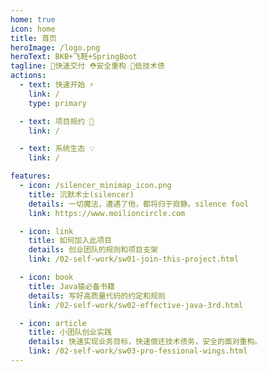 ```yaml
---
home: true
icon: home
title: 首页
heroImage: /logo.png
heroText: BKB+飞鞋+SpringBoot
tagline: 🎉快速交付 ⛑安全重构 🔋低技术债
actions:
  - text: 快速开始 ⚡️
    link: /
    type: primary

  - text: 项目规约 🔖
    link: /

  - text: 系统生态 💡
    link: /

features:
  - icon: /silencer_minimap_icon.png
    title: 沉默术士(silencer)
    details: 一切魔法，遭遇了他，都将归于寂静。silence fool
    link: https://www.moilioncircle.com

  - icon: link
    title: 如何加入此项目
    details: 创业团队的规则和项目支架
    link: /02-self-work/sw01-join-this-project.html

  - icon: book
    title: Java猿必备书籍
    details: 写好高质量代码的约定和规则
    link: /02-self-work/sw02-effective-java-3rd.html

  - icon: article
    title: 小团队创业实践
    details: 快速实现业务目标，快速偿还技术债务，安全的面对重构。
    link: /02-self-work/sw03-pro-fessional-wings.html
---
```

